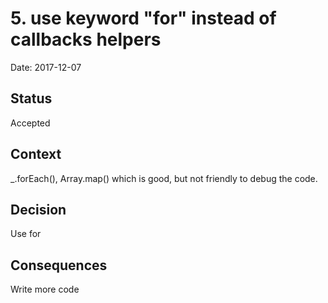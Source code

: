 # 5. use keyword "for" instead of callbacks helpers

Date: 2017-12-07

## Status

Accepted

## Context

\_.forEach(), Array.map() which is good, but not friendly to debug the code.

## Decision

Use for

## Consequences

Write more code
